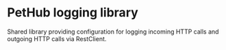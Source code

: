 # PetHub logging library

Shared library providing configuration for logging incoming HTTP calls and outgoing HTTP calls via RestClient.
